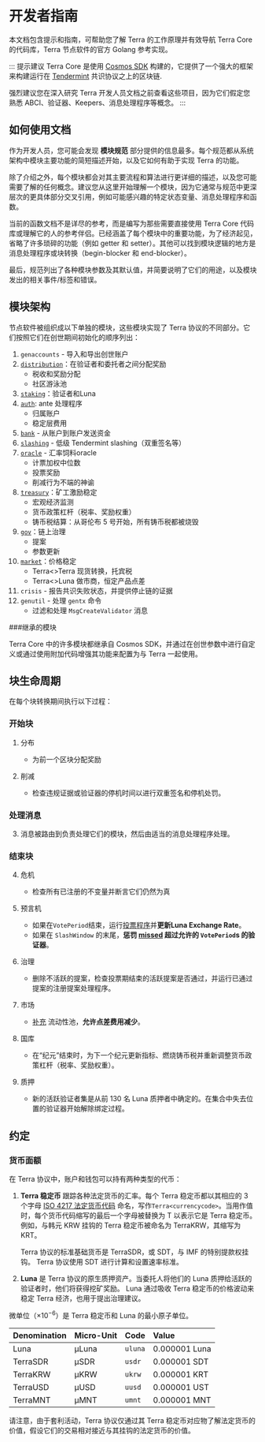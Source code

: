 # 开发者指南

本文档包含提示和指南，可帮助您了解 Terra 的工作原理并有效导航 Terra Core 的代码库，Terra 节点软件的官方 Golang 参考实现。

::: 提示建议
Terra Core 是使用 [Cosmos SDK](https://cosmos.network/sdk) 构建的，它提供了一个强大的框架来构建运行在 [Tendermint](https://tendermint.com/) 共识协议之上的区块链.

强烈建议您在深入研究 Terra 开发人员文档之前查看这些项目，因为它们假定您熟悉 ABCI、验证器、Keepers、消息处理程序等概念。
:::

## 如何使用文档

作为开发人员，您可能会发现 **模块规范** 部分提供的信息最多。每个规范都从系统架构中模块主要功能的简短描述开始，以及它如何有助于实现 Terra 的功能。

除了介绍之外，每个模块都会对其主要流程和算法进行更详细的描述，以及您可能需要了解的任何概念。建议您从这里开始理解一个模块，因为它通常与规范中更深层次的更具体部分交叉引用，例如可能感兴趣的特定状态变量、消息处理程序和函数。

当前的函数文档不是详尽的参考，而是编写为那些需要直接使用 Terra Core 代码库或理解它的人的参考伴侣。已经涵盖了每个模块中的重要功能，为了经济起见，省略了许多琐碎的功能（例如 getter 和 setter）。其他可以找到模块逻辑的地方是消息处理程序或块转换（begin-blocker 和 end-blocker）。

最后，规范列出了各种模块参数及其默认值，并简要说明了它们的用途，以及模块发出的相关事件/标签和错误。

## 模块架构

节点软件被组织成以下单独的模块，这些模块实现了 Terra 协议的不同部分。它们按照它们在创世期间初始化的顺序列出：

1. `genaccounts` - 导入和导出创世账户
2. [`distribution`](./Module-specifications/spec-distribution.md)：在验证者和委托者之间分配奖励
   - 税收和奖励分配
   - 社区游泳池
3. [`staking`](./Module-specifications/spec-staking.md)：验证者和Luna
4. [`auth`](./Module-specifications/spec-auth.md): ante 处理程序
   - 归属账户
   - 稳定层费用
5. [`bank`](./Module-specifications/spec-bank.md) - 从账户到账户发送资金
6. [`slashing`](./Module-specifications/spec-slashing.md) - 低级 Tendermint slashing（双重签名等）
7. [`oracle`](./Module-specifications/spec-oracle.md) - 汇率饲料oracle
   - 计票加权中位数
   - 投票奖励
   - 削减行为不端的神谕
8. [`treasury`](./Module-specifications/spec-treasury.md)：矿工激励稳定
   - 宏观经济监测
   - 货币政策杠杆（税率、奖励权重）
   - 铸币税结算：从哥伦布 5 号开始，所有铸币税都被烧毁
9. [`gov`](./Module-specifications/spec-governance.md)：链上治理
    - 提案
    - 参数更新
10. [`market`](./Module-specifications/spec-market.md)：价格稳定
    - Terra<>Terra 现货转换，托宾税
    - Terra<>Luna 做市商，恒定产品点差
11. `crisis` - 报告共识失败状态，并提供停止链的证据
12. `genutil` - 处理 `gentx` 命令
    - 过滤和处理 `MsgCreateValidator` 消息

###继承的模块

Terra Core 中的许多模块都继承自 Cosmos SDK，并通过在创世参数中进行自定义或通过使用附加代码增强其功能来配置为与 Terra 一起使用。

## 块生命周期

在每个块转换期间执行以下过程：

### 开始块

1. 分布

   - 为前一个区块分配奖励

2. 削减
   - 检查违规证据或验证器的停机时间以进行双重签名和停机处罚。

### 处理消息

3. 消息被路由到负责处理它们的模块，然后由适当的消息处理程序处理。

### 结束块

4. 危机

   - 检查所有已注册的不变量并断言它们仍然为真

5. 预言机

   - 如果在`VotePeriod`结束，运行[投票程序](/ja/Module-specifications/spec-oracle.md#voting-procedure)并**更新Luna Exchange Rate**。
   - 如果在 `SlashWindow` 的末尾，**惩罚 [missed](/ja/Module-specifications/spec-slashing.md) 超过允许的 `VotePeriod`s 的验证器**。

6. 治理

   - 删除不活跃的提案，检查投票期结束的活跃提案是否通过，并运行已通过提案的注册提案处理程序。

7. 市场

   - [补充](/ja/Module-specifications/spec-market.md#end-block) 流动性池，**允许点差费用减少**。

8. 国库

   - 在“纪元”结束时，为下一个纪元更新指标、燃烧铸币税并重新调整货币政策杠杆（税率、奖励权重）。

9. 质押
   - 新的活跃验证者集是从前 130 名 Luna 质押者中确定的。在集合中失去位置的验证器开始解除绑定过程。

## 约定

### 货币面额

在 Terra 协议中，账户和钱包可以持有两种类型的代币：

1. **Terra 稳定币** 跟踪各种法定货币的汇率。每个 Terra 稳定币都以其相应的 3 个字母 [ISO 4217 法定货币代码](https://www.xe.com/iso4217.php) 命名，写作`Terra<currencycode>`。当用作值时，每个货币代码缩写的最后一个字母被替换为 T 以表示它是 Terra 稳定币。例如，与韩元 KRW 挂钩的 Terra 稳定币被命名为 TerraKRW，其缩写为 KRT。

   Terra 协议的标准基础货币是 TerraSDR，或 SDT，与 IMF 的特别提款权挂钩。 Terra 协议使用 SDT 进行计算和设置速率标准。

2. **Luna** 是 Terra 协议的原生质押资产。当委托人将他们的 Luna 质押给活跃的验证者时，他们将获得挖矿奖励。 Luna 通过吸收 Terra 稳定币的价格波动来稳定 Terra 经济，也用于提出治理建议。

微单位（$\times 10^{-6}$）是 Terra 稳定币和 Luna 的最小原子单位。

| Denomination | Micro-Unit | Code    | Value         |
| :----------- | :--------- | :------ | :------------ |
| Luna         | µLuna      | `uluna` | 0.000001 Luna |
| TerraSDR     | µSDR       | `usdr`  | 0.000001 SDT  |
| TerraKRW     | µKRW       | `ukrw`  | 0.000001 KRT  |
| TerraUSD     | µUSD       | `uusd`  | 0.000001 UST  |
| TerraMNT     | µMNT       | `umnt`  | 0.000001 MNT  |

请注意，由于套利活动，Terra 协议仅通过其 Terra 稳定币对应物了解法定货币的价值，假设它们的交易相对接近与其挂钩的法定货币的价值。 
